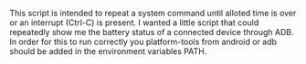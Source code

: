 This script is intended to repeat a system command until alloted time is over or an interrupt (Ctrl-C) is present. 
I wanted a little script that could repeatedly show me the battery status of a connected device through ADB. 
In order for this to run correctly you platform-tools from android or adb should be added in the environment variables PATH.
